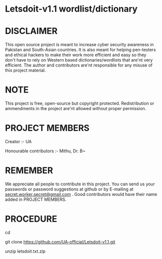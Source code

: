 # Letsdoit-v1.1 wordlist/dictionary
# DISCLAIMER 
This open source project is meant to increase cyber security awareness in Pakistan and South-Asian countries. It
is also meant for helping pen-testers and ethical hackers to make their work more efficient and easy so they don't have to rely
on Western based dictionaries/wordlists that are'nt very efficient. The author and contributors are'nt responsible for any misuse of this project material.

# NOTE  
This project is free, open-source but copyright protected. Redistribution or ammendments in the project are'nt allowed without proper permission.                               

# PROJECT MEMBERS
Creator :- UA

Honourable contributors :- Mithu, Dr. B~

# REMEMBER
We appreciate all people to contribute in this project. You can send us your passwords or password suggestions at github or by E-mailing at secret.worker.secret@gmail.com . Good contributors would have their name added in PROJECT MEMBERS.
# PROCEDURE
cd

git clone https://github.com/UA-official/Letsdoit-v1.1.git

unzip letsdoit.txt.zip
